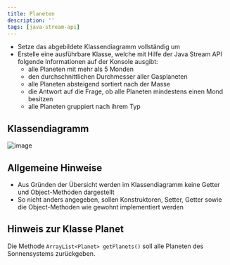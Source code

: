 ```yaml
---
title: Planeten
description: ''
tags: [java-stream-api]
---
```


- Setze das abgebildete Klassendiagramm vollständig um
- Erstelle eine ausführbare Klasse, welche mit Hilfe der Java Stream API folgende Informationen auf der Konsole ausgibt:
    - alle Planeten mit mehr als 5 Monden
    -	den durchschnittlichen Durchmesser aller Gasplaneten
    -	alle Planeten absteigend sortiert nach der Masse
    -	die Antwort auf die Frage, ob alle Planeten mindestens einen Mond besitzen
    -	alle Planeten gruppiert nach ihrem Typ

## Klassendiagramm
![image](https://user-images.githubusercontent.com/47243617/212031271-8b5dff53-b739-474f-adfb-9b2b10b2a962.png)

## Allgemeine Hinweise
- Aus Gründen der Übersicht werden im Klassendiagramm keine Getter und Object-Methoden dargestellt
- So nicht anders angegeben, sollen Konstruktoren, Setter, Getter sowie die Object-Methoden wie gewohnt implementiert werden

## Hinweis zur Klasse Planet
Die Methode `ArrayList<Planet> getPlanets()` soll alle Planeten des Sonnensystems zurückgeben.
